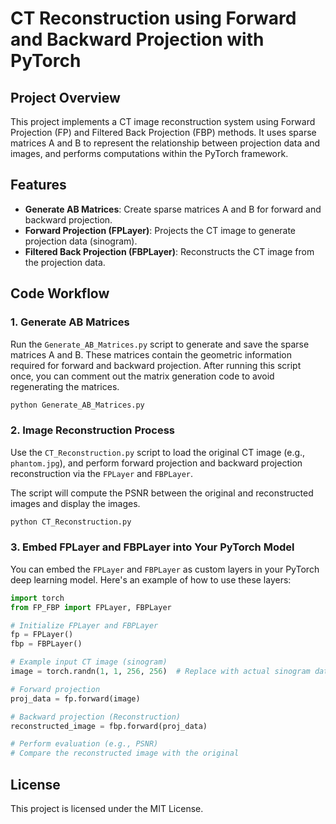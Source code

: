# CT Reconstruction using Forward and Backward Projection with PyTorch

## Project Overview
This project implements a CT image reconstruction system using Forward Projection (FP) and Filtered Back Projection (FBP) methods. It uses sparse matrices A and B to represent the relationship between projection data and images, and performs computations within the PyTorch framework. 

## Features
- **Generate AB Matrices**: Create sparse matrices A and B for forward and backward projection.
- **Forward Projection (FPLayer)**: Projects the CT image to generate projection data (sinogram).
- **Filtered Back Projection (FBPLayer)**: Reconstructs the CT image from the projection data.

## Code Workflow

### 1. Generate AB Matrices
Run the `Generate_AB_Matrices.py` script to generate and save the sparse matrices A and B. These matrices contain the geometric information required for forward and backward projection. After running this script once, you can comment out the matrix generation code to avoid regenerating the matrices.

```bash
python Generate_AB_Matrices.py
```

### 2. Image Reconstruction Process
Use the `CT_Reconstruction.py` script to load the original CT image (e.g., `phantom.jpg`), and perform forward projection and backward projection reconstruction via the `FPLayer` and `FBPLayer`.

The script will compute the PSNR between the original and reconstructed images and display the images.

```bash
python CT_Reconstruction.py
```

### 3. Embed FPLayer and FBPLayer into Your PyTorch Model
You can embed the `FPLayer` and `FBPLayer` as custom layers in your PyTorch deep learning model. Here's an example of how to use these layers:

```python
import torch
from FP_FBP import FPLayer, FBPLayer

# Initialize FPLayer and FBPLayer
fp = FPLayer()
fbp = FBPLayer()

# Example input CT image (sinogram)
image = torch.randn(1, 1, 256, 256)  # Replace with actual sinogram data

# Forward projection
proj_data = fp.forward(image)

# Backward projection (Reconstruction)
reconstructed_image = fbp.forward(proj_data)

# Perform evaluation (e.g., PSNR)
# Compare the reconstructed image with the original
```

## License
This project is licensed under the MIT License.
```


